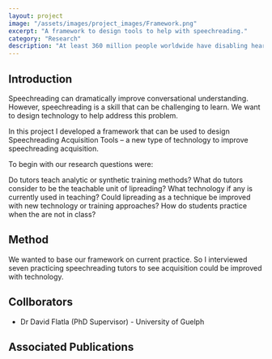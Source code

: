 ```yaml
---
layout: project
image: "/assets/images/project_images/Framework.png"
excerpt: "A framework to design tools to help with speechreading."
category: "Research"
description: "At least 360 million people worldwide have disabling hearing loss that frequently causes difficulties in day-to-day conversations. Traditional technology (e.g., hearing aids) often fails to offer enough value, has low adoption rates, and can result in social stigma. Speechreading can dramatically improve conversational understanding, but speechreading is a skill that can be challenging to learn. To address this, we developed a novel speechreading acquisition framework that can be used to design Speechreading Acquisition Tools (SATs) – a new type of technology to improve speechreading acquisition. We interviewed seven speechreading tutors and used thematic analysis to identify and organise the key elements of our framework. We then evaluated our framework by using it to: 1) categorise every tutor-identified speechreading teaching technique, 2) critically evaluate existing conversational aids, and 3) design three new SATs. Through the use of SATs designed using our framework, the speechreading abilities of people with hearing loss around the world should be enhanced, thereby improving the conversational foundation of their day-to-day lives."
---
```

## Introduction
Speechreading can dramatically improve conversational understanding. However, speechreading is a skill that can be challenging to learn. We want to design technology to help address this problem.

In this project I developed a framework that can be used to design Speechreading Acquisition Tools – a new type of technology to improve speechreading acquisition.

To begin with our research questions were:

Do tutors teach analytic or synthetic training methods?
What do tutors consider to be the teachable unit of lipreading?
What technology if any is currently used in teaching?
Could lipreading as a technique be improved with new technology or training approaches?
How do students practice when the are not in class?

## Method

We wanted to base our framework on current practice. So I interviewed seven practicing speechreading tutors to see acquisition could be improved with technology.

## Collborators
* Dr David Flatla (PhD Supervisor) - University of Guelph

## Associated Publications
